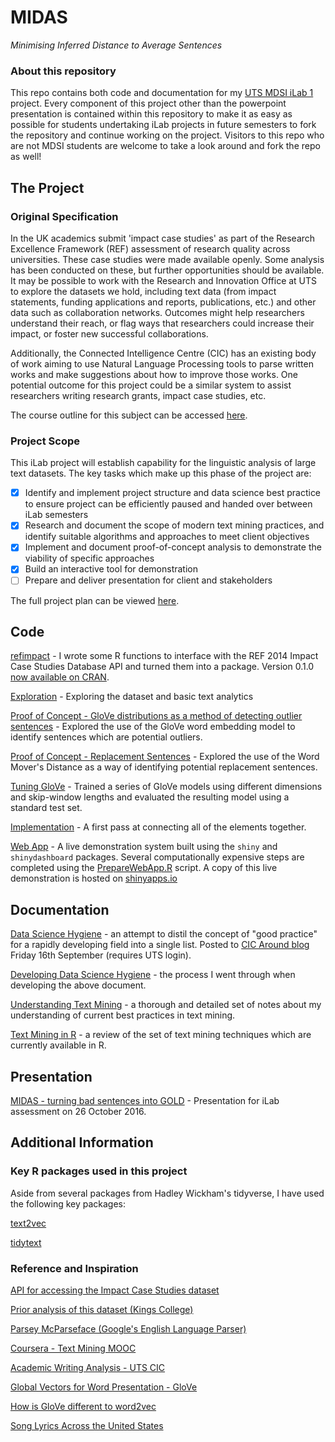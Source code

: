 # MIDAS
_Minimising Inferred Distance to Average Sentences_

### About this repository
This repo contains both code and documentation for my [UTS MDSI iLab 1](http://handbook.uts.edu.au/subjects/36102.html) project. Every component of this project other than the powerpoint presentation is contained within this repository to make it as easy as possible for students undertaking iLab projects in future semesters to fork the repository and continue working on the project. Visitors to this repo who are not MDSI students are welcome to take a look around and fork the repo as well!

## The Project
### Original Specification
In the UK academics submit 'impact case studies' as part of the Research Excellence Framework (REF) assessment of research quality across universities. These case studies were made available openly. Some analysis has been conducted on these, but further opportunities should be available. It may be possible to work with the Research and Innovation Office at UTS to explore the datasets we hold, including text data (from impact statements, funding applications and reports, publications, etc.) and other data such as collaboration networks. Outcomes might help researchers understand their reach, or flag ways that researchers could increase their impact, or foster new successful collaborations. 

Additionally, the Connected Intelligence Centre (CIC) has an existing body of work aiming to use Natural Language Processing tools to parse written works and make suggestions about how to improve those works. One potential outcome for this project could be a similar system to assist researchers writing research grants, impact case studies, etc.

The course outline for this subject can be accessed [here](https://ca.uts.edu.au/wp-content/uploads/2016/02/2016_Spring_36102_update.pdf).

### Project Scope

This iLab project will establish capability for the linguistic analysis of large text datasets. The key tasks which make up this phase of the project are:

- [x] Identify and implement project structure and data science best practice to ensure project can be efficiently paused and handed over between iLab semesters
- [x] Research and document the scope of modern text mining practices, and identify suitable algorithms and approaches to meet client objectives
- [x] Implement and document proof-of-concept analysis to demonstrate the viability of specific approaches
- [x] Build an interactive tool for demonstration 
- [ ] Prepare and deliver presentation for client and stakeholders

The full project plan can be viewed [here](./ProjectPlan.md).

## Code

[refimpact](https://github.com/perrystephenson/refimpact) - I wrote some R functions to interface with the REF 2014 Impact Case Studies Database API and turned them into a package. Version 0.1.0 [now available on CRAN](https://cran.r-project.org/package=refimpact).

[Exploration](./Experimentation/exploration.md) - Exploring the dataset and basic text analytics

[Proof of Concept - GloVe distributions as a method of detecting outlier sentences](./Experimentation/GloVeDistributions.md) - Explored the use of the GloVe word embedding model to identify sentences which are potential outliers.

[Proof of Concept - Replacement Sentences](./Experimentation/Replacement.md) - Explored the use of the Word Mover's Distance as a way of identifying potential replacement sentences.

[Tuning GloVe](./Experimentation/Tuning.md) - Trained a series of GloVe models using different dimensions and skip-window lengths and evaluated the resulting model using a standard test set.

[Implementation](./Implementation.md) - A first pass at connecting all of the elements together.

[Web App](./webapp/app.R) - A live demonstration system built using the `shiny` and `shinydashboard` packages. Several computationally expensive steps are completed using the [PrepareWebApp.R](./PrepareWebApp.R) script. A copy of this live demonstration is hosted on [shinyapps.io](http://midas.perrys.cloud/)

## Documentation

[Data Science Hygiene](./Documentation/DataScienceHygiene.md) - an attempt to distil the concept of "good practice" for a rapidly developing field into a single list. Posted to [CIC Around blog](https://15-9203.ca.uts.edu.au/data-science-hygiene/) Friday 16th September (requires UTS login).

[Developing Data Science Hygiene](./Documentation/DevelopingDSH.md) - the process I went through when developing the above document.

[Understanding Text Mining](./Documentation/UnderstandingTextMining.md) - a thorough and detailed set of notes about my understanding of current best practices in text mining.

[Text Mining in R](./Documentation/TextMiningInR.md) - a review of the set of text mining techniques which are currently available in R.

## Presentation

[MIDAS - turning bad sentences into GOLD](https://docs.google.com/presentation/d/145d4z3AJHKXS0dUcVHATFCTsw6XanWpE5hKwrZmhH0g/edit?usp=sharing) - Presentation for iLab assessment on 26 October 2016.

## Additional Information

### Key R packages used in this project

Aside from several packages from Hadley Wickham's tidyverse, I have used the following key packages:

[text2vec](https://cran.r-project.org/web/packages/text2vec/)

[tidytext](https://github.com/juliasilge/tidytext)

### Reference and Inspiration
[API for accessing the Impact Case Studies dataset](http://impact.ref.ac.uk/CaseStudies/APIhelp.aspx)

[Prior analysis of this dataset (Kings College)](http://www.kcl.ac.uk/sspp/policy-institute/publications/Analysis-of-REF-impact.pdf)

[Parsey McParseface (Google's English Language Parser)](https://research.googleblog.com/2016/05/announcing-syntaxnet-worlds-most.html)

[Coursera - Text Mining MOOC](https://www.coursera.org/learn/text-mining)

[Academic Writing Analysis - UTS CIC](https://utscic.edu.au/tools/awa/)

[Global Vectors for Word Presentation - GloVe](http://nlp.stanford.edu/projects/glove/)

[How is GloVe different to word2vec](https://www.quora.com/How-is-GloVe-different-from-word2vec)

[Song Lyrics Across the United States](http://juliasilge.com/blog/Song-Lyrics-Across/)


